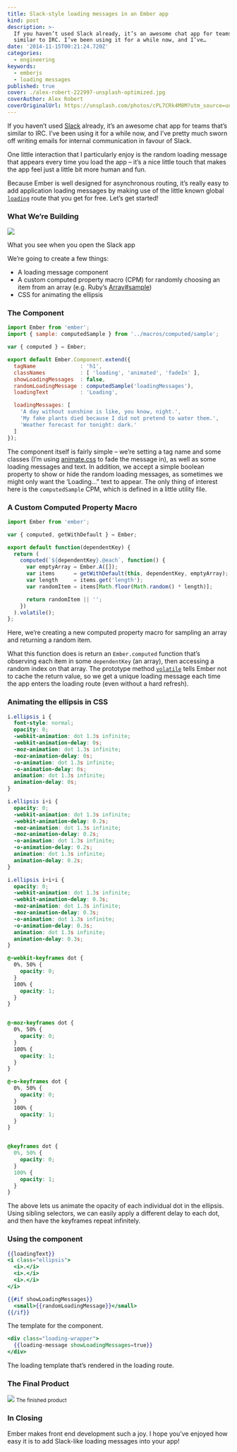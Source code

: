 ```yaml
---
title: Slack-style loading messages in an Ember app
kind: post
description: >-
  If you haven’t used Slack already, it’s an awesome chat app for teams that’s
  similar to IRC. I’ve been using it for a while now, and I’ve…
date: '2014-11-15T00:21:24.720Z'
categories:
  - engineering
keywords:
  - emberjs
  - loading messages
published: true
cover: ./alex-robert-222997-unsplash-optimized.jpg
coverAuthor: Alex Robert
coverOriginalUrl: https://unsplash.com/photos/cPL7CRk4M8M?utm_source=unsplash&utm_medium=referral&utm_content=creditCopyText
---
```


If you haven’t used [Slack](http://www.slack.com) already, it’s an awesome chat app for teams that’s similar to IRC. I’ve been using it for a while now, and I’ve pretty much sworn off writing emails for internal communication in favour of Slack.

One little interaction that I particularly enjoy is the random loading message that appears every time you load the app – it’s a nice little touch that makes the app feel just a little bit more human and fun.

Because Ember is well designed for asynchronous routing, it’s really easy to add application loading messages by making use of the little known global [`loading`](http://emberjs.com/guides/routing/loading-and-error-substates/#toc_code-loading-code-substates) route that you get for free. Let’s get started!

### What We’re Building

![](https://cdn-images-1.medium.com/max/800/1*Zt4D8uCy5-J82hw-rHsJxA.gif)

What you see when you open the Slack app

We’re going to create a few things:

*   A loading message component
*   A custom computed property macro (CPM) for randomly choosing an item from an array (e.g. Ruby’s [Array#sample](http://www.ruby-doc.org/core-2.1.5/Array.html#method-i-sample))
*   CSS for animating the ellipsis

### The Component

```js
import Ember from 'ember';
import { sample: computedSample } from '../macros/computed/sample';

var { computed } = Ember;

export default Ember.Component.extend({
  tagName              : 'h1',
  classNames           : [ 'loading', 'animated', 'fadeIn' ],
  showLoadingMessages  : false,
  randomLoadingMessage : computedSample('loadingMessages'),
  loadingText          : 'Loading',

  loadingMessages: [
    'A day without sunshine is like, you know, night.',
    'My fake plants died because I did not pretend to water them.',
    'Weather forecast for tonight: dark.'
  ]
});
```

The component itself is fairly simple – we’re setting a tag name and some classes (I’m using [animate.css](http://daneden.github.io/animate.css/) to fade the message in), as well as some loading messages and text. In addition, we accept a simple boolean property to show or hide the random loading messages, as sometimes we might only want the ‘Loading…” text to appear. The only thing of interest here is the `computedSample` CPM, which is defined in a little utility file.

### A Custom Computed Property Macro

```js
import Ember from 'ember';

var { computed, getWithDefault } = Ember;

export default function(dependentKey) {
  return (
    computed(`${dependentKey}.@each`, function() {
      var emptyArray = Ember.A([]);
      var items      = getWithDefault(this, dependentKey, emptyArray);
      var length     = items.get('length');
      var randomItem = items[Math.floor(Math.random() * length)];

      return randomItem || '';
    })
  ).volatile();
};
```

Here, we’re creating a new computed property macro for sampling an array and returning a random item.

What this function does is return an `Ember.computed` function that’s observing each item in some `dependentKey` (an array),  then accessing a random index on that array. The prototype method [`volatile`](http://emberjs.com/api/classes/Ember.ComputedProperty.html#method_volatile) tells Ember not to cache the return value, so we get a unique loading message each time the app enters the loading route (even without a hard refresh).

### Animating the ellipsis in CSS

```scss
i.ellipsis i {
  font-style: normal;
  opacity: 0;
  -webkit-animation: dot 1.3s infinite;
  -webkit-animation-delay: 0s;
  -moz-animation: dot 1.3s infinite;
  -moz-animation-delay: 0s;
  -o-animation: dot 1.3s infinite;
  -o-animation-delay: 0s;
  animation: dot 1.3s infinite;
  animation-delay: 0s;
}

i.ellipsis i+i {
  opacity: 0;
  -webkit-animation: dot 1.3s infinite;
  -webkit-animation-delay: 0.2s;
  -moz-animation: dot 1.3s infinite;
  -moz-animation-delay: 0.2s;
  -o-animation: dot 1.3s infinite;
  -o-animation-delay: 0.2s;
  animation: dot 1.3s infinite;
  animation-delay: 0.2s;
}

i.ellipsis i+i+i {
  opacity: 0;
  -webkit-animation: dot 1.3s infinite;
  -webkit-animation-delay: 0.3s;
  -moz-animation: dot 1.3s infinite;
  -moz-animation-delay: 0.3s;
  -o-animation: dot 1.3s infinite;
  -o-animation-delay: 0.3s;
  animation: dot 1.3s infinite;
  animation-delay: 0.3s;
}

@-webkit-keyframes dot {
  0%, 50% {
    opacity: 0;
  }
  100% {
    opacity: 1;
  }
}


@-moz-keyframes dot {
  0%, 50% {
    opacity: 0;
  }
  100% {
    opacity: 1;
  }
}

@-o-keyframes dot {
  0%, 50% {
    opacity: 0;
  }
  100% {
    opacity: 1;
  }
}


@keyframes dot {
  0%, 50% {
    opacity: 0;
  }
  100% {
    opacity: 1;
  }
}
```

The above lets us animate the opacity of each individual dot in the ellipsis. Using sibling selectors, we can easily apply a different delay to each dot, and then have the keyframes repeat infinitely.

### Using the component

```handlebars
{{loadingText}}
<i class="ellipsis">
  <i>.</i>
  <i>.</i>
  <i>.</i>
</i>

{{#if showLoadingMessages}}
  <small>{{randomLoadingMessage}}</small>
{{/if}}
```

The template for the component.

```handlebars
<div class="loading-wrapper">
  {{loading-message showLoadingMessages=true}}
</div>
```

The loading template that’s rendered in the loading route.

### The Final Product

![](https://cdn-images-1.medium.com/max/800/1*FwmSrN52_-sAv7JV7yybgw.gif)
<small>The finished product</small>

### In Closing

Ember makes front end development such a joy. I hope you’ve enjoyed how easy it is to add Slack-like loading messages into your app!